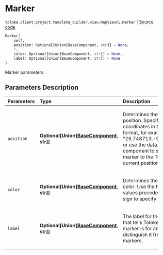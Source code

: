 # Marker
`toloka.client.project.template_builder.view.MapViewV1.Marker` | [Source code](https://github.com/Toloka/toloka-kit/blob/v1.0.2/src/client/project/template_builder/view.py#L446)

```python
Marker(
    self,
    position: Optional[Union[BaseComponent, str]] = None,
    *,
    color: Optional[Union[BaseComponent, str]] = None,
    label: Optional[Union[BaseComponent, str]] = None
)
```

Marker parameters.

## Parameters Description

| Parameters | Type | Description |
| :----------| :----| :-----------|
`position`|**Optional\[Union\[[BaseComponent](toloka.client.project.template_builder.base.BaseComponent.md), str\]\]**|<p>Determines the marker position. Specify the coordinates in the string format, for example, &quot;29.748713,-95.404287&quot;, or use the data.location component to set the marker to the Toloker&#x27;s current position.</p>
`color`|**Optional\[Union\[[BaseComponent](toloka.client.project.template_builder.base.BaseComponent.md), str\]\]**|<p>Determines the marker color. Use the hexadecimal values preceded by the # sign to specify the color.</p>
`label`|**Optional\[Union\[[BaseComponent](toloka.client.project.template_builder.base.BaseComponent.md), str\]\]**|<p>The label for the marker that tells Tolokers what this marker is for and helps distinguish it from other markers.</p>
